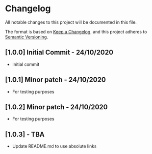 # Changelog

All notable changes to this project will be documented in this file.

The format is based on [Keep a Changelog](https://keepachangelog.com/en/1.0.0/),
and this project adheres to [Semantic Versioning](https://semver.org/spec/v2.0.0.html).

## [1.0.0] Initial Commit - 24/10/2020

- Initial commit

## [1.0.1] Minor patch - 24/10/2020

- For testing purposes

## [1.0.2] Minor patch - 24/10/2020

- For testing purposes

## [1.0.3] - TBA

- Update README.md to use absolute links